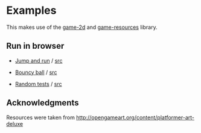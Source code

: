 # Examples

This makes use of the [game-2d](http://package.elm-lang.org/packages/Zinggi/elm-2d-game/latest/) and [game-resources](http://package.elm-lang.org/packages/Zinggi/elm-game-resources/latest) library.


## Run in browser
 * [Jump and run](https://zinggi.github.io/elm-2d-game-examples/MarioLike.html) / [src](https://github.com/Zinggi/elm-2d-game-examples/blob/master/MarioLike.elm)

 * [Bouncy ball](https://zinggi.github.io/elm-2d-game-examples/bouncyBall.html) / [src](https://github.com/Zinggi/elm-2d-game-examples/blob/master/bouncyBall.elm)

 * [Random tests](https://zinggi.github.io/elm-2d-game-examples/example1.html) / [src](https://github.com/Zinggi/elm-2d-game-examples/blob/master/example1.elm)


## Acknowledgments
Resources were taken from http://opengameart.org/content/platformer-art-deluxe
